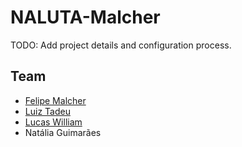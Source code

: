 # NALUTA-Malcher

TODO: Add project details and configuration process.

## Team

- [Felipe Malcher](https://github.com/malchrDev)
- [Luiz Tadeu](https://github.com/tadeudiniz)
- [Lucas William](https://github.com/lucaswilliameufrasio)
- Natália Guimarães